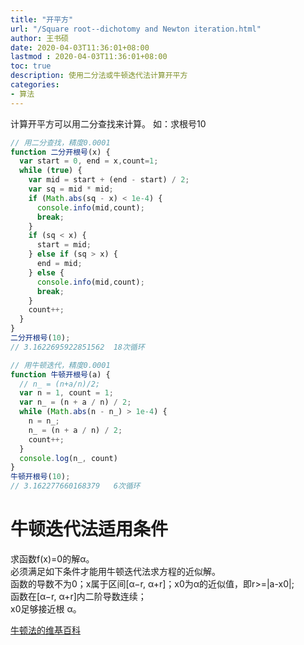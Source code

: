 ```yaml
---
title: "开平方"
url: "/Square root--dichotomy and Newton iteration.html"
author: 王书硕
date: 2020-04-03T11:36:01+08:00
lastmod : 2020-04-03T11:36:01+08:00
toc: true
description: 使用二分法或牛顿迭代法计算开平方
categories:
- 算法
---
```


计算开平方可以用二分查找来计算。
如：求根号10
```js
// 用二分查找，精度0.0001
function 二分开根号(x) {
  var start = 0, end = x,count=1;
  while (true) {
    var mid = start + (end - start) / 2;
    var sq = mid * mid;
    if (Math.abs(sq - x) < 1e-4) {
      console.info(mid,count);
      break;
    }
    if (sq < x) {
      start = mid;
    } else if (sq > x) {
      end = mid;
    } else {
      console.info(mid,count);
      break;
    }
    count++;
  }
}
二分开根号(10);
// 3.1622695922851562  18次循环
```

```js
// 用牛顿迭代，精度0.0001
function 牛顿开根号(a) {
  // n_ = (n+a/n)/2;
  var n = 1, count = 1;
  var n_ = (n + a / n) / 2;
  while (Math.abs(n - n_) > 1e-4) {
    n = n_;
    n_ = (n + a / n) / 2;
    count++;
  }
  console.log(n_, count)
}
牛顿开根号(10);
// 3.162277660168379   6次循环
```
# 牛顿迭代法适用条件
求函数f(x)=0的解α。  
必须满足如下条件才能用牛顿迭代法求方程的近似解。  
函数的导数不为0；x属于区间[α−r, α+r]；x0为α的近似值，即r>=|a-x0|;  
函数在[α−r, α+r]内二阶导数连续；  
x0足够接近根 α。  

[牛顿法的维基百科](https://zh.wikipedia.org/wiki/牛顿法)